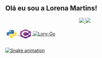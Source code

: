 ## Olá eu sou a Lorena Martins!

<div align="center">
  <a href="https://github.com/lorytins">
  <img height="150em" src="https://github-readme-stats.vercel.app/api?username=lorytins&show_icons=true&theme=dracula&include_all_commits=true&count_private=true"/>
  <img height="130em" src="https://github-readme-stats.vercel.app/api/top-langs/?username=lorytins&layout=compact&langs_count=7&theme=dracula"/>
</div>
<div style="display: inline_block"><br>
  <img align="center" alt="Lory-Python" height="30" width="40" src="https://raw.githubusercontent.com/devicons/devicon/master/icons/python/python-original.svg">
  <img align="center" alt="Lory-Csharp" height="30" width="40" src="https://raw.githubusercontent.com/devicons/devicon/master/icons/csharp/csharp-original.svg">
  <img align="center" alt="Lory-Go" height="30" width="40" src="https://cdn.jsdelivr.net/gh/devicons/devicon/icons/go/go-original.svg">
</div>

##
  
![Snake animation](https://github.com/lorytins/lorytins/blob/output/github-contribution-grid-snake.svg)
  

